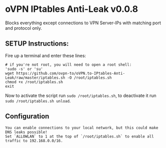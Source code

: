 # oVPN IPtables Anti-Leak v0.0.8

Blocks everything except connections to VPN Server-IPs with matching port and protocol only.

## SETUP Instructions:

Fire up a terminal and enter these lines:

    # if you're not root, you will need to open a root shell:
    'sudo -s' or 'su'
    wget https://github.com/ovpn-to/oVPN.to-IPtables-Anti-Leak/raw/master/iptables.sh -O /root/iptables.sh
    chmod +x /root/iptables.sh
    exit
Now to activate the script run `sudo /root/iptables.sh`, to deactivate it run `sudo /root/iptables.sh unload`.

## Configuration
    You can enable connections to your local network, but this could make DNS leaks possible!
    Set `ALLOWLAN` to 1 at the top of `/root/iptables.sh` to enable all traffic to 192.168.0.0/16.
